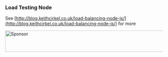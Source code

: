 ### Load Testing Node

See [http://blog.keithcirkel.co.uk/load-balancing-node-js/](http://blog.keithcirkel.co.uk/load-balancing-node-js/) for more

<a target='_blank' rel='nofollow' href='https://app.codesponsor.io/link/ygkcNhfZ9nTDeVM6P8LSGn1C/keithamus/load-testing-node'>  <img alt='Sponsor' width='888' height='68' src='https://app.codesponsor.io/embed/ygkcNhfZ9nTDeVM6P8LSGn1C/keithamus/load-testing-node.svg' /></a>
